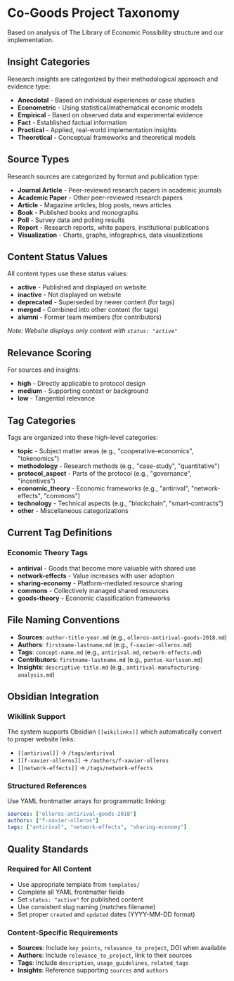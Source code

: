 # Co-Goods Project Taxonomy

Based on analysis of The Library of Economic Possibility structure and our implementation.

## Insight Categories

Research insights are categorized by their methodological approach and evidence type:

- **Anecdotal** - Based on individual experiences or case studies
- **Econometric** - Using statistical/mathematical economic models
- **Empirical** - Based on observed data and experimental evidence
- **Fact** - Established factual information
- **Practical** - Applied, real-world implementation insights
- **Theoretical** - Conceptual frameworks and theoretical models

## Source Types

Research sources are categorized by format and publication type:

- **Journal Article** - Peer-reviewed research papers in academic journals
- **Academic Paper** - Other peer-reviewed research papers
- **Article** - Magazine articles, blog posts, news articles
- **Book** - Published books and monographs
- **Poll** - Survey data and polling results
- **Report** - Research reports, white papers, institutional publications
- **Visualization** - Charts, graphs, infographics, data visualizations

## Content Status Values

All content types use these status values:

- **active** - Published and displayed on website
- **inactive** - Not displayed on website
- **deprecated** - Superseded by newer content (for tags)
- **merged** - Combined into other content (for tags)
- **alumni** - Former team members (for contributors)

*Note: Website displays only content with `status: "active"`*

## Relevance Scoring

For sources and insights:

- **high** - Directly applicable to protocol design
- **medium** - Supporting context or background
- **low** - Tangential relevance

## Tag Categories

Tags are organized into these high-level categories:

- **topic** - Subject matter areas (e.g., "cooperative-economics", "tokenomics")
- **methodology** - Research methods (e.g., "case-study", "quantitative")
- **protocol_aspect** - Parts of the protocol (e.g., "governance", "incentives")
- **economic_theory** - Economic frameworks (e.g., "antirival", "network-effects", "commons")
- **technology** - Technical aspects (e.g., "blockchain", "smart-contracts")
- **other** - Miscellaneous categorizations

## Current Tag Definitions

### Economic Theory Tags
- **antirival** - Goods that become more valuable with shared use
- **network-effects** - Value increases with user adoption
- **sharing-economy** - Platform-mediated resource sharing
- **commons** - Collectively managed shared resources
- **goods-theory** - Economic classification frameworks

## File Naming Conventions

- **Sources**: `author-title-year.md` (e.g., `olleros-antirival-goods-2018.md`)
- **Authors**: `firstname-lastname.md` (e.g., `f-xavier-olleros.md`)
- **Tags**: `concept-name.md` (e.g., `antirival.md`, `network-effects.md`)
- **Contributors**: `firstname-lastname.md` (e.g., `pontus-karlsson.md`)
- **Insights**: `descriptive-title.md` (e.g., `antirival-manufacturing-analysis.md`)

## Obsidian Integration

### Wikilink Support
The system supports Obsidian `[[wikilinks]]` which automatically convert to proper website links:

- `[[antirival]]` → `/tags/antirival`
- `[[f-xavier-olleros]]` → `/authors/f-xavier-olleros`
- `[[network-effects]]` → `/tags/network-effects`

### Structured References
Use YAML frontmatter arrays for programmatic linking:

```yaml
sources: ["olleros-antirival-goods-2018"]
authors: ["f-xavier-olleros"]
tags: ["antirival", "network-effects", "sharing-economy"]
```

## Quality Standards

### Required for All Content
- Use appropriate template from `templates/`
- Complete all YAML frontmatter fields
- Set `status: "active"` for published content
- Use consistent slug naming (matches filename)
- Set proper `created` and `updated` dates (YYYY-MM-DD format)

### Content-Specific Requirements
- **Sources**: Include `key_points`, `relevance_to_project`, DOI when available
- **Authors**: Include `relevance_to_project`, link to their sources
- **Tags**: Include `description`, `usage_guidelines`, `related_tags`
- **Insights**: Reference supporting `sources` and `authors`